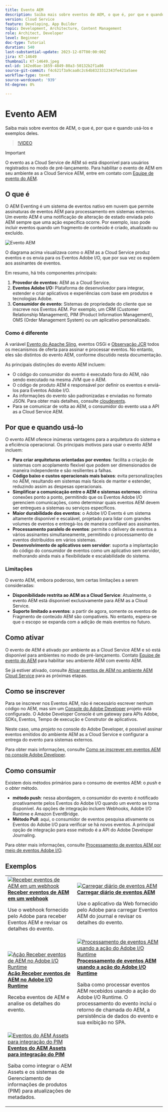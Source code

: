 ```yaml
---
title: Evento AEM
description: Saiba mais sobre eventos de AEM, o que é, por que e quando usá-los e exemplos deles.
version: Cloud Service
feature: Developing, App Builder
topic: Development, Architecture, Content Management
role: Architect, Developer
level: Beginner
doc-type: Tutorial
duration: 540
last-substantial-update: 2023-12-07T00:00:00Z
jira: KT-14649
thumbnail: KT-14649.jpeg
exl-id: 142ed6ae-1659-4849-80a3-50132b2f1a86
source-git-commit: f4c621f3a9caa8c2c64b8323312343fe421a5aee
workflow-type: tm+mt
source-wordcount: '939'
ht-degree: 0%

---
```


# Evento AEM

Saiba mais sobre eventos de AEM, o que é, por que e quando usá-los e exemplos deles.

>[!VIDEO](https://video.tv.adobe.com/v/3426686?quality=12&learn=on)

>[!IMPORTANT]
>
>O evento as a Cloud Service de AEM só está disponível para usuários registrados no modo de pré-lançamento. Para habilitar o evento de AEM em seu ambiente as a Cloud Service AEM, entre em contato com [Equipe de evento do AEM](mailto:grp-aem-events@adobe.com).

## O que é

O AEM Eventing é um sistema de eventos nativo em nuvem que permite assinaturas de eventos AEM para processamento em sistemas externos. Um evento AEM é uma notificação de alteração de estado enviada pelo AEM sempre que uma ação específica ocorre. Por exemplo, isso pode incluir eventos quando um fragmento de conteúdo é criado, atualizado ou excluído.

![Evento AEM](./assets/aem-eventing.png)

O diagrama acima visualizava como o AEM as a Cloud Service produz eventos e os envia para os Eventos Adobe I/O, que por sua vez os expõem aos assinantes de eventos.

Em resumo, há três componentes principais:

1. **Provedor de eventos:** AEM as a Cloud Service.
1. **Eventos Adobe I/O:** Plataforma de desenvolvedor para integrar, estender e criar aplicativos e experiências com base em produtos e tecnologias Adobe.
1. **Consumidor de evento:** Sistemas de propriedade do cliente que se inscreve nos Eventos AEM. Por exemplo, um CRM (Customer Relationship Management), PIM (Product Information Management), OMS (Order Management System) ou um aplicativo personalizado.

### Como é diferente

A variável [Evento do Apache Sling](https://sling.apache.org/documentation/bundles/apache-sling-eventing-and-job-handling.html), eventos OSGi e [Observação JCR](https://jackrabbit.apache.org/oak/docs/features/observation.html) todos os mecanismos de oferta para assinar e processar eventos. No entanto, eles são distintos do evento AEM, conforme discutido nesta documentação.

As principais distinções do evento AEM incluem:

- O código do consumidor do evento é executado fora do AEM, não sendo executado na mesma JVM que o AEM.
- O código de produto AEM é responsável por definir os eventos e enviá-los para Eventos Adobe I/O.
- As informações do evento são padronizadas e enviadas no formato JSON. Para obter mais detalhes, consulte [cloudevents](https://cloudevents.io/).
- Para se comunicar de volta ao AEM, o consumidor do evento usa a API as a Cloud Service AEM.


## Por que e quando usá-lo

O evento AEM oferece inúmeras vantagens para a arquitetura do sistema e a eficiência operacional. Os principais motivos para usar o evento AEM incluem:

- **Para criar arquiteturas orientadas por eventos**: facilita a criação de sistemas com acoplamento flexível que podem ser dimensionados de maneira independente e são resilientes a falhas.
- **Código baixo e custos operacionais mais baixos**: evita personalizações no AEM, resultando em sistemas mais fáceis de manter e estender, reduzindo assim as despesas operacionais.
- **Simplificar a comunicação entre o AEM e sistemas externos**: elimina conexões ponto a ponto, permitindo que os Eventos Adobe I/O gerenciem comunicações, como determinar quais eventos AEM devem ser entregues a sistemas ou serviços específicos.
- **Maior durabilidade dos eventos**: o Adobe I/O Events é um sistema altamente disponível e escalável, projetado para lidar com grandes volumes de eventos e entregá-los de maneira confiável aos assinantes.
- **Processamento paralelo de eventos**: permite o delivery de eventos a vários assinantes simultaneamente, permitindo o processamento de eventos distribuídos em vários sistemas.
- **Desenvolvimento de aplicativos sem servidor**: suporta a implantação do código do consumidor de eventos como um aplicativo sem servidor, melhorando ainda mais a flexibilidade e escalabilidade do sistema.

### Limitações

O evento AEM, embora poderoso, tem certas limitações a serem consideradas:

- **Disponibilidade restrita ao AEM as a Cloud Service**: Atualmente, o evento AEM está disponível exclusivamente para AEM as a Cloud Service.
- **Suporte limitado a eventos**: a partir de agora, somente os eventos de Fragmento de conteúdo AEM são compatíveis. No entanto, espera-se que o escopo se expanda com a adição de mais eventos no futuro.

## Como ativar

O evento de AEM é ativado por ambiente as a Cloud Service AEM e só está disponível para ambientes no modo de pré-lançamento. Contato [Equipe de evento do AEM](mailto:grp-aem-events@adobe.com) para habilitar seu ambiente AEM com evento AEM.

Se já estiver ativado, consulte [Ativar eventos de AEM no ambiente AEM Cloud Service](https://developer.adobe.com/experience-cloud/experience-manager-apis/guides/events/#enable-aem-events-on-your-aem-cloud-service-environment) para as próximas etapas.

## Como se inscrever

Para se inscrever nos Eventos AEM, não é necessário escrever nenhum código no AEM, mas sim um [Console do Adobe Developer](https://developer.adobe.com/) projeto está configurado. O Adobe Developer Console é um gateway para APIs Adobe, SDKs, Eventos, Tempo de execução e Construtor de aplicativos.

Neste caso, uma _projeto_ no console do Adobe Developer, é possível assinar eventos emitidos do ambiente AEM as a Cloud Service e configurar a entrega do evento para sistemas externos.

Para obter mais informações, consulte [Como se inscrever em eventos AEM no console Adobe Developer](https://developer.adobe.com/experience-cloud/experience-manager-apis/guides/events/#how-to-subscribe-to-aem-events-in-the-adobe-developer-console).

## Como consumir

Existem dois métodos primários para o consumo de eventos AEM: o _push_ e o _obter_ método.

- **método push**: nessa abordagem, o consumidor do evento é notificado proativamente pelos Eventos do Adobe I/O quando um evento se torna disponível. As opções de integração incluem Webhooks, Adobe I/O Runtime e Amazon EventBridge.
- **Método Pull**: aqui, o consumidor de eventos pesquisa ativamente os Eventos do Adobe I/O para verificar se há novos eventos. A principal opção de integração para esse método é a API do Adobe Developer Journaling.

Para obter mais informações, consulte [Processamento de eventos AEM por meio de eventos Adobe I/O](https://developer.adobe.com/experience-cloud/experience-manager-apis/guides/events/#aem-events-processing-via-adobe-io).

## Exemplos

<table>
  <tr>
    <td>
        <a  href="./examples/webhook.md"><img alt="Receber eventos de AEM em um webhook" src="./assets/examples/webhook/webhook-example.png"/></a>
        <div><strong><a href="./examples/webhook.md">Receber eventos de AEM em um webhook</a></strong></div>
        <p>
          Use o webhook fornecido pelo Adobe para receber Eventos AEM e revisar os detalhes do evento.
        </p>
      </td>
      <td>
        <a  href="./examples/journaling.md"><img alt="Carregar diário de eventos AEM" src="./assets/examples/journaling/eventing-journal.png"/></a>
        <div><strong><a href="./examples/journaling.md">Carregar diário de eventos AEM</a></strong></div>
        <p>
          Use o aplicativo da Web fornecido pelo Adobe para carregar Eventos AEM do journal e revisar os detalhes do evento.
        </p>
      </td>
    </tr>
  <tr>
    <td>
        <a  href="./examples/runtime-action.md"><img alt="Ação Receber eventos de AEM no Adobe I/O Runtime" src="./assets/examples/runtime-action/eventing-runtime.png"/></a>
        <div><strong><a href="./examples/runtime-action.md">Ação Receber eventos de AEM no Adobe I/O Runtime</a></strong></div>
        <p>
          Receba eventos de AEM e analise os detalhes do evento.
        </p>
      </td>
      <td>
        <a  href="./examples/event-processing-using-runtime-action.md"><img alt="Processamento de eventos AEM usando a ação do Adobe I/O Runtime" src="./assets/examples/event-processing-using-runtime-action/event-processing.png"/></a>
        <div><strong><a href="./examples/event-processing-using-runtime-action.md">Processamento de eventos AEM usando a ação do Adobe I/O Runtime</a></strong></div>
        <p>
          Saiba como processar eventos AEM recebidos usando a ação do Adobe I/O Runtime. O processamento do evento inclui o retorno de chamada do AEM, a persistência de dados do evento e sua exibição no SPA.
        </p>
      </td>
  </tr>    
  <tr>
    <td>
        <a  href="./examples/assets-pim-integration.md"><img alt="Eventos do AEM Assets para integração do PIM" src="./assets/examples/assets-pim-integration/PIM-integration-tile.png"/></a>
        <div><strong><a href="./examples/assets-pim-integration.md">Eventos do AEM Assets para integração do PIM</a></strong></div>
        <p>
          Saiba como integrar o AEM Assets e os sistemas de Gerenciamento de informações de produtos (PIM) para atualizações de metadados.
        </p>
      </td>
  </tr>  
</table>
